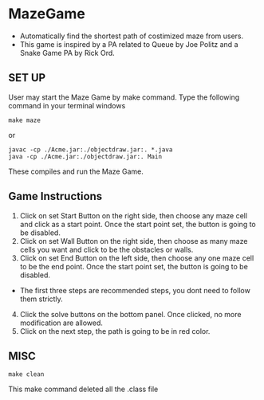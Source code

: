 # MazeGame
* Automatically find the shortest path of costimized maze from users.
* This game is inspired by a PA related to Queue by Joe Politz and a Snake Game PA by Rick Ord.

## SET UP
User may start the Maze Game by make command. Type the following command in your terminal windows<br>
```
make maze
```
or
```
javac -cp ./Acme.jar:./objectdraw.jar:. *.java
java -cp ./Acme.jar:./objectdraw.jar:. Main
```
These compiles and run the Maze Game.

## Game Instructions
1. Click on set Start Button on the right side, then choose any maze cell and click as a start point. Once the start point set, the button is going to be disabled.
2. Click on set Wall Button on the right side, then choose as many maze cells you want and click to be the obstacles or walls. 
3. Click on set End Button on the left side, then choose any one maze cell to be the end point. Once the start point set, the button is going to be disabled.
* The first three steps are recommended steps, you dont need to follow them strictly.
4. Click the solve buttons on the bottom panel. Once clicked, no more modification are allowed.
5. Click on the next step, the path is going to be in red color.

## MISC
```
make clean
```
This make command deleted all the .class file
